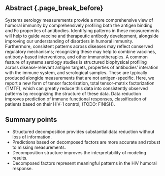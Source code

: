 ## Abstract {.page_break_before}

Systems serology measurements provide a more comprehensive view of humoral immunity by comprehensively profiling both the antigen binding and Fc properties of antibodies. Identifying patterns in these measurements will help to guide vaccine and therapeutic antibody development, alongside improving our understanding of disorders in humoral immunity. Furthermore, consistent patterns across diseases may reflect conserved regulatory mechanisms; recognizing these may help to combine vaccines, antibody-based interventions, and other immunotherapies. A common feature of systems serology studies is structured biophysical profiling across disease-relevant antigen targets, properties of antibodies' interation with the immune system, and serological samples. These are typically produced alongide measurements that are not antigen-specific. Here, we report a new form of tensor factorization, total tensor-matrix factorization (TMTF), which can greatly reduce this data into consistently observed patterns by recognizing the structure of these data. Data reduction improves prediction of immune functional responses, classification of patients based on their HIV-1 control, (TODO: FINISH).

## Summary points

- Structured decomposition provides substantial data reduction without loss of information.
- Predictions based on decomposed factors are more accurate and robust to missing measurements.
- Decomposition structure improves the interpretability of modeling results.
- Decomposed factors represent meaningful patterns in the HIV humoral response.

